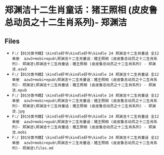 # 郑渊洁十二生肖童话：猪王照相 (皮皮鲁总动员之十二生肖系列)- 郑渊洁

## Files

- `F:/【01分类书籍】\kindle好书\kindle好书\kindle 24 郑渊洁十二生肖童话 全12单册  azw3+mobi+epub\郑渊洁十二生肖童话：猪王照相 (皮皮鲁总动员之十二生肖系列)- 郑渊洁\郑渊洁十二生肖童话：猪王照相 (皮皮鲁总动员之十二生肖系列) - 郑渊洁.azw3`
- `F:/【01分类书籍】\kindle好书\kindle好书\kindle 24 郑渊洁十二生肖童话 全12单册  azw3+mobi+epub\郑渊洁十二生肖童话：猪王照相 (皮皮鲁总动员之十二生肖系列)- 郑渊洁\郑渊洁十二生肖童话：猪王照相 (皮皮鲁总动员之十二生肖系列) - 郑渊洁.epub`
- `F:/【01分类书籍】\kindle好书\kindle好书\kindle 24 郑渊洁十二生肖童话 全12单册  azw3+mobi+epub\郑渊洁十二生肖童话：猪王照相 (皮皮鲁总动员之十二生肖系列)- 郑渊洁\郑渊洁十二生肖童话：猪王照相 (皮皮鲁总动员之十二生肖系列) - 郑渊洁.jpg`
- `F:/【01分类书籍】\kindle好书\kindle好书\kindle 24 郑渊洁十二生肖童话 全12单册  azw3+mobi+epub\郑渊洁十二生肖童话：猪王照相 (皮皮鲁总动员之十二生肖系列)- 郑渊洁\郑渊洁十二生肖童话：猪王照相 (皮皮鲁总动员之十二生肖系列) - 郑渊洁.mobi`
- `F:/【01分类书籍】\kindle好书\kindle好书\kindle 24 郑渊洁十二生肖童话 全12单册  azw3+mobi+epub\郑渊洁十二生肖童话：猪王照相 (皮皮鲁总动员之十二生肖系列)- 郑渊洁\files.md`
